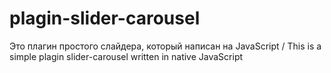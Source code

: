 # plagin-slider-carousel
Это плагин простого слайдера, который написан на JavaScript / This is a simple plagin slider-carousel written in native JavaScript
